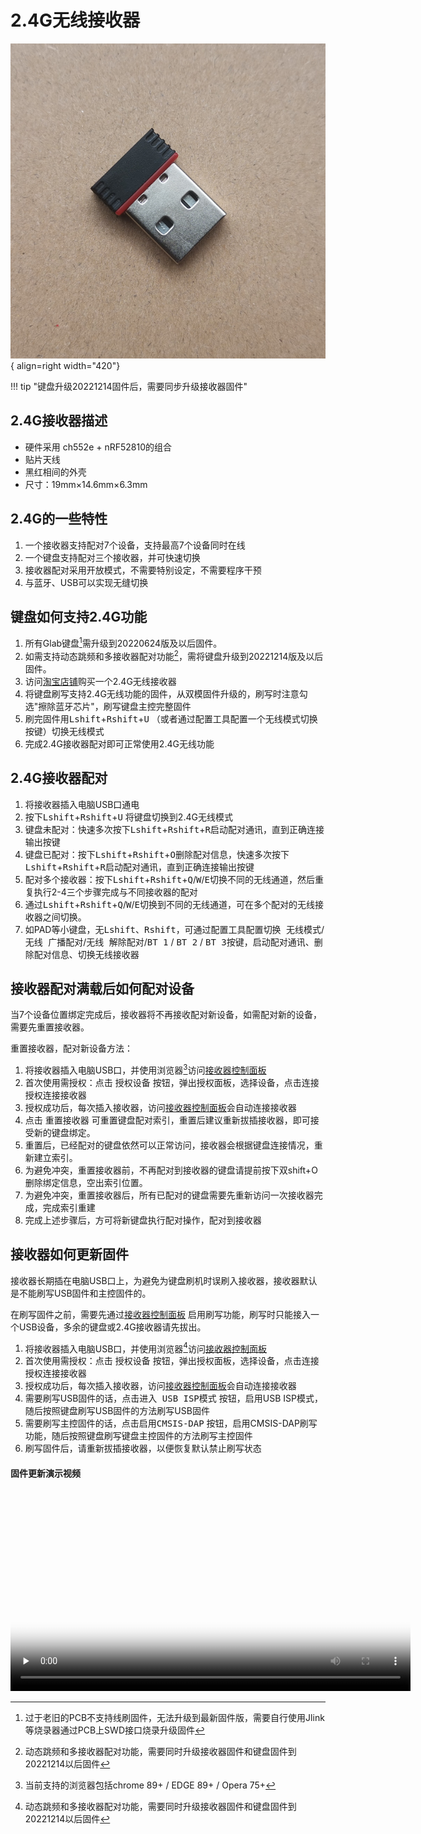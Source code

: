 2.4G无线接收器
=====================

![](../img/receiver.png "2.4G接收器"){ align=right width="420"}

!!! tip "键盘升级20221214固件后，需要同步升级接收器固件"

## 2.4G接收器描述

- 硬件采用 ch552e + nRF52810的组合
- 贴片天线
- 黑红相间的外壳
- 尺寸：19mm×14.6mm×6.3mm

## 2.4G的一些特性

1. 一个接收器支持配对7个设备，支持最高7个设备同时在线
2. 一个键盘支持配对三个接收器，并可快速切换
3. 接收器配对采用开放模式，不需要特别设定，不需要程序干预
4. 与蓝牙、USB可以实现无缝切换

## 键盘如何支持2.4G功能

1. 所有Glab键盘[^1]需升级到20220624版及以后固件。
2. 如需支持动态跳频和多接收器配对功能[^2]，需将键盘升级到20221214版及以后固件。
3. 访问[淘宝店铺](https://glab.taobao.com)购买一个2.4G无线接收器
4. 将键盘刷写支持2.4G无线功能的固件，从双模固件升级的，刷写时注意勾选"擦除蓝牙芯片"，刷写键盘主控完整固件
5. 刷完固件用<kbd>Lshift</kbd>+<kbd>Rshift</kbd>+<kbd>U</kbd> （或者通过配置工具配置一个无线模式切换按键）切换无线模式
6. 完成2.4G接收器配对即可正常使用2.4G无线功能

## 2.4G接收器配对

1. 将接收器插入电脑USB口通电
2. 按下<kbd>Lshift</kbd>+<kbd>Rshift</kbd>+<kbd>U</kbd> 将键盘切换到2.4G无线模式
3. 键盘未配对：快速多次按下<kbd>Lshift</kbd>+<kbd>Rshift</kbd>+<kbd>R</kbd>启动配对通讯，直到正确连接输出按键
4. 键盘已配对：按下<kbd>Lshift</kbd>+<kbd>Rshift</kbd>+<kbd>O</kbd>删除配对信息，快速多次按下<kbd>Lshift</kbd>+<kbd>Rshift</kbd>+<kbd>R</kbd>启动配对通讯，直到正确连接输出按键
5. 配对多个接收器：按下<kbd>Lshift</kbd>+<kbd>Rshift</kbd>+<kbd>Q</kbd>/<kbd>W</kbd>/<kbd>E</kbd>切换不同的无线通道，然后重复执行2-4三个步骤完成与不同接收器的配对
6. 通过<kbd>Lshift</kbd>+<kbd>Rshift</kbd>+<kbd>Q</kbd>/<kbd>W</kbd>/<kbd>E</kbd>切换到不同的无线通道，可在多个配对的无线接收器之间切换。
7. 如PAD等小键盘，无<kbd>Lshift</kbd>、<kbd>Rshift</kbd>，可通过配置工具配置<kbd>切换 无线模式</kbd>/<kbd>无线 广播配对</kbd>/<kbd>无线 解除配对</kbd>/<kbd>BT 1</kbd> / <kbd>BT 2</kbd> / <kbd>BT 3</kbd>按键，启动配对通讯、删除配对信息、切换无线接收器

## 接收器配对满载后如何配对设备

当7个设备位置绑定完成后，接收器将不再接收配对新设备，如需配对新的设备，需要先重置接收器。

重置接收器，配对新设备方法：

1. 将接收器插入电脑USB口，并使用浏览器[^3]访问[接收器控制面板](/2.4G/index.html)
2. 首次使用需授权：点击 <kbd>授权设备</kbd> 按钮，弹出授权面板，选择设备，点击<kbd>连接</kbd>授权连接接收器
3. 授权成功后，每次插入接收器，访问[接收器控制面板](/2.4G/index.html)会自动连接接收器
4. 点击 <kbd>重置接收器</kbd> 可重置键盘配对索引，重置后建议重新拔插接收器，即可接受新的键盘绑定。
5. 重置后，已经配对的键盘依然可以正常访问，接收器会根据键盘连接情况，重新建立索引。
6. 为避免冲突，重置接收器前，不再配对到接收器的键盘请提前按下双shift+O删除绑定信息，空出索引位置。
7. 为避免冲突，重置接收器后，所有已配对的键盘需要先重新访问一次接收器完成，完成索引重建
8. 完成上述步骤后，方可将新键盘执行配对操作，配对到接收器

## 接收器如何更新固件

接收器长期插在电脑USB口上，为避免为键盘刷机时误刷入接收器，接收器默认是不能刷写USB固件和主控固件的。

在刷写固件之前，需要先通过[接收器控制面板](/2.4G/index.html) 启用刷写功能，刷写时只能接入一个USB设备，多余的键盘或2.4G接收器请先拔出。

1. 将接收器插入电脑USB口，并使用浏览器[^2]访问[接收器控制面板](/2.4G/index.html)
2. 首次使用需授权：点击 <kbd>授权设备</kbd> 按钮，弹出授权面板，选择设备，点击<kbd>连接</kbd>授权连接接收器
3. 授权成功后，每次插入接收器，访问[接收器控制面板](/2.4G/index.html)会自动连接接收器
4. 需要刷写USB固件的话，点击<kbd>进入 USB ISP模式</kbd> 按钮，启用USB ISP模式，随后按照键盘刷写USB固件的方法刷写USB固件
5. 需要刷写主控固件的话，点击<kbd>启用CMSIS-DAP</kbd> 按钮，启用CMSIS-DAP刷写功能，随后按照键盘刷写键盘主控固件的方法刷写主控固件
6. 刷写固件后，请重新拔插接收器，以便恢复默认禁止刷写状态

#### 固件更新演示视频

<video id="video" width="640px" height="auto" controls="controls" preload="none" poster="../../img/videoicon_640.png">
    <source id="mp4" src="https://down.glab.online:5550//2.4G接收器刷写.mp4" type="video/mp4">
    您的浏览器不支持播放此视频
</video>


[^1]: 过于老旧的PCB不支持线刷固件，无法升级到最新固件版，需要自行使用Jlink等烧录器通过PCB上SWD接口烧录升级固件
[^2]: 动态跳频和多接收器配对功能，需要同时升级接收器固件和键盘固件到20221214以后固件
[^3]: 当前支持的浏览器包括chrome 89+ / EDGE 89+ / Opera 75+